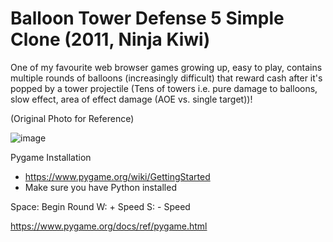 # Balloon Tower Defense 5 Simple Clone (2011, Ninja Kiwi)

One of my favourite web browser games growing up, easy to play, contains multiple rounds of balloons (increasingly difficult) that reward cash after it's popped by a tower projectile (Tens of towers i.e. pure damage to balloons, slow effect, area of effect damage (AOE vs. single target))! 

(Original Photo for Reference)

![image](https://user-images.githubusercontent.com/75475136/116334192-a8d7b880-a789-11eb-9c27-0c524b4d463d.png)

Pygame Installation
- https://www.pygame.org/wiki/GettingStarted
- Make sure you have Python installed

Space: Begin Round
W: + Speed
S: - Speed

https://www.pygame.org/docs/ref/pygame.html
